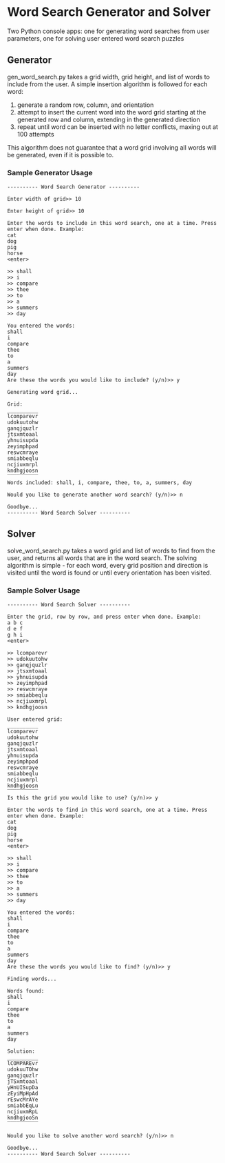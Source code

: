 # Word Search Generator and Solver

Two Python console apps: one for generating word searches
from user parameters, one for solving user entered word search puzzles

## Generator
gen_word_search.py takes a grid width, grid height, and list
of words to include from the user. A simple insertion algorithm
is followed for each word:

1) generate a random row, column, and orientation
2) attempt to insert the current word into the word grid
starting at the generated row and column, extending in the
generated direction
3) repeat until word can be inserted with no
letter conflicts, maxing out at 100 attempts

This algorithm does not guarantee that a word grid
involving all words will be generated, even if it is
possible to.

### Sample Generator Usage
```
---------- Word Search Generator ----------

Enter width of grid>> 10

Enter height of grid>> 10

Enter the words to include in this word search, one at a time. Press enter when done. Example:
cat
dog
pig
horse
<enter>

>> shall
>> i
>> compare
>> thee
>> to
>> a
>> summers
>> day

You entered the words: 
shall
i
compare
thee
to
a
summers
day
Are these the words you would like to include? (y/n)>> y

Generating word grid...

Grid:
__________
lcomparevr
udokuutohw
ganqjquzlr
jtsxmtoaal
yhnuisupda
zeyimphpad
reswcmraye
smiabbeqlu
ncjiuxmrpl
kndhgjoosn
‾‾‾‾‾‾‾‾‾‾
Words included: shall, i, compare, thee, to, a, summers, day

Would you like to generate another word search? (y/n)>> n

Goodbye...
---------- Word Search Solver ----------
```


## Solver
solve_word_search.py takes a word grid and list of words
to find from the user, and returns all words that are in
the word search. The solving algorithm is simple - for
each word, every grid position and direction is visited
until the word is found or until every orientation has been
visited.

### Sample Solver Usage
```
---------- Word Search Solver ----------

Enter the grid, row by row, and press enter when done. Example:
a b c
d e f
g h i
<enter>

>> lcomparevr
>> udokuutohw
>> ganqjquzlr
>> jtsxmtoaal
>> yhnuisupda
>> zeyimphpad
>> reswcmraye
>> smiabbeqlu
>> ncjiuxmrpl
>> kndhgjoosn

User entered grid:
__________
lcomparevr
udokuutohw
ganqjquzlr
jtsxmtoaal
yhnuisupda
zeyimphpad
reswcmraye
smiabbeqlu
ncjiuxmrpl
kndhgjoosn
‾‾‾‾‾‾‾‾‾‾
Is this the grid you would like to use? (y/n)>> y

Enter the words to find in this word search, one at a time. Press enter when done. Example:
cat
dog
pig
horse
<enter>

>> shall
>> i
>> compare
>> thee
>> to
>> a
>> summers
>> day

You entered the words: 
shall
i
compare
thee
to
a
summers
day
Are these the words you would like to find? (y/n)>> y

Finding words...

Words found:
shall
i
compare
thee
to
a
summers
day

Solution: 
__________
lCOMPAREvr
udokuuTOhw
ganqjquzlr
jTSxmtoaal
yHnUISupDa
zEyiMpHpAd
rEswcMrAYe
smiabbEqLu
ncjiuxmRpL
kndhgjooSn
‾‾‾‾‾‾‾‾‾‾

Would you like to solve another word search? (y/n)>> n

Goodbye...
---------- Word Search Solver ----------
```